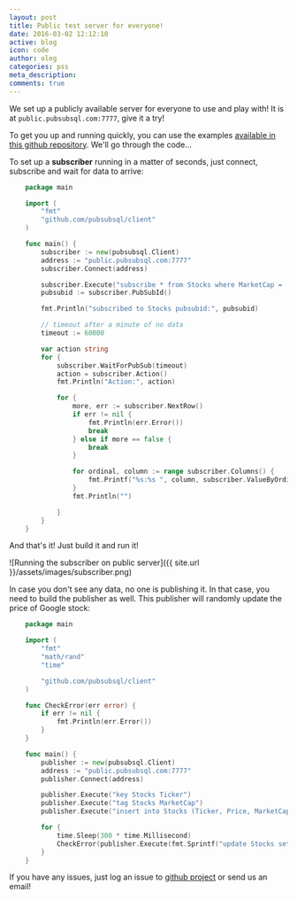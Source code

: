 ```yaml
---
layout: post
title: Public test server for everyone!
date: 2016-03-02 12:12:10
active: blog
icon: code
author: oleg
categories: pss
meta_description: 
comments: true
---
```


We set up a publicly available server for everyone to use and play with! It is at `public.pubsubsql.com:7777`, give it a try!


To get you up and running quickly, you can use the examples [available in this github repository](https://github.com/pubsubsql/pss-go-examples). We'll go through the code... 

To set up a **subscriber** running in a matter of seconds, just connect, subscribe and wait for data to arrive:

```go
    package main

    import (
        "fmt"
        "github.com/pubsubsql/client"
    )

    func main() {
        subscriber := new(pubsubsql.Client)
        address := "public.pubsubsql.com:7777"
        subscriber.Connect(address)

        subscriber.Execute("subscribe * from Stocks where MarketCap = 'MEGA CAP'")
        pubsubid := subscriber.PubSubId()

        fmt.Println("subscribed to Stocks pubsubid:", pubsubid)

        // timeout after a minute of no data
        timeout := 60000

        var action string
        for {
            subscriber.WaitForPubSub(timeout)
            action = subscriber.Action()
            fmt.Println("Action:", action)

            for {
                more, err := subscriber.NextRow()
                if err != nil {
                    fmt.Println(err.Error())
                    break
                } else if more == false {
                    break
                }

                for ordinal, column := range subscriber.Columns() {
                    fmt.Printf("%s:%s ", column, subscriber.ValueByOrdinal(ordinal))
                }
                fmt.Println("")

            }
        }
    }
```

And that's it! Just build it and run it!

![Running the subscriber on public server]({{ site.url  }}/assets/images/subscriber.png)

In case you don't see any data, no one is publishing it. In that case, you need to build the publisher as well. This publisher will randomly update the price of Google stock:

```go
    package main

    import (
        "fmt"
        "math/rand"
        "time"

        "github.com/pubsubsql/client"
    )

    func CheckError(err error) {
        if err != nil {
            fmt.Println(err.Error())
        }
    }

    func main() {
        publisher := new(pubsubsql.Client)
        address := "public.pubsubsql.com:7777"
        publisher.Connect(address)

        publisher.Execute("key Stocks Ticker")
        publisher.Execute("tag Stocks MarketCap")
        publisher.Execute("insert into Stocks (Ticker, Price, MarketCap) values (GOOG, '1,2002d.22', 'MEGA CAP')")

        for {
            time.Sleep(300 * time.Millisecond)
            CheckError(publisher.Execute(fmt.Sprintf("update Stocks set Price='%f' where Ticker='GOOG'", 10000.0*rand.Float64())))
        }
    }
```

If you have any issues, just log an issue to  [github project](https://github.com/pubsubsql/client/issues) or send us an email!

